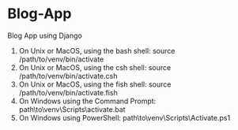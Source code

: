 # Blog-App
Blog App using Django

1. On Unix or MacOS, using the bash shell: source /path/to/venv/bin/activate
2. On Unix or MacOS, using the csh shell: source /path/to/venv/bin/activate.csh
3. On Unix or MacOS, using the fish shell: source /path/to/venv/bin/activate.fish
4. On Windows using the Command Prompt: path\to\venv\Scripts\activate.bat
5. On Windows using PowerShell: path\to\venv\Scripts\Activate.ps1
